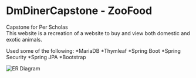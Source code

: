 # DmDinerCapstone - ZooFood
Capstone for Per Scholas <br>
This website is a recreation of a website to buy and view both domestic and exotic animals.

Used some of the following:
*MariaDB
*Thymleaf
*Spring Boot
*Spring Security
*Spring JPA
*Bootstrap


![ER Diagram](https://i.imgur.com/PeW4j0I.png)
